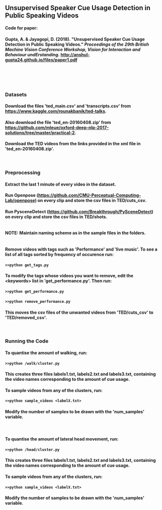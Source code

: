 ## Unsupervised Speaker Cue Usage Detection in Public Speaking Videos

#### Code for paper:
#### Gupta, A. & Jayagopi, D. (2018). "Unsupervised Speaker Cue Usage Detection in Public Speaking Videos." *Proceedings of the 29th British Machine Vision Conference Workshop, Vision for Interaction and Behaviour undErstanding.* http://anshul-gupta24.github.io/files/paper1.pdf
# </br>

####
### Datasets
#### Download the files 'ted_main.csv' and 'transcripts.csv' from https://www.kaggle.com/rounakbanik/ted-talks.
#### Also download the file 'ted_en-20160408.zip' from https://github.com/mleue/oxford-deep-nlp-2017-solutions/tree/master/practical-2.
#### Download the TED videos from the links provided in the xml file in 'ted_en-20160408.zip'.
#### </br>


### Preprocessing
#### Extract the last 1 minute of every video in the dataset.
#### Run Openpose (https://github.com/CMU-Perceptual-Computing-Lab/openpose) on every clip and store the csv files in TED/cuts_csv.
#### Run PysceneDetect (https://github.com/Breakthrough/PySceneDetect) on every clip and store the csv files in TED/shots. </br> </br>
#### NOTE: Maintain naming scheme as in the sample files in the folders. </br></br>
#### Remove videos with tags such as 'Performance' and 'live music'. To see a list of all tags sorted by frequency of occurence run:
#### ```>>python get_tags.py```
#### To modify the tags whose videos you want to remove, edit the \<keywords\> list in 'get_performance.py'. Then run:
####     ```>>python get_performance.py```
####     ```>>python remove_performance.py```
#### This moves the csv files of the unwanted videos from 'TED/cuts_csv' to 'TED/removed_csv'. 
#### </br>

### Running the Code
#### To quantise the amount of walking, run:
#### ```>>python /walk/cluster.py```
#### This creates three files labels1.txt, labels2.txt and labels3.txt, containing the video names corresponding to the amount of cue usage.
#### To sample videos from any of the clusters, run:
#### ```>>python sample_videos <labelX.txt>```
#### Modify the number of samples to be drawn with the 'num_samples' variable.
#### </br>

#### To quantise the amount of lateral head movement, run:
#### ```>>python /head/cluster.py```
#### This creates three files labels1.txt, labels2.txt and labels3.txt, containing the video names corresponding to the amount of cue usage.
#### To sample videos from any of the clusters, run:
#### ```>>python sample_videos <labelX.txt>```
#### Modify the number of samples to be drawn with the 'num_samples' variable.
